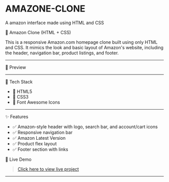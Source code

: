 # AMAZONE-CLONE
A amazon interface made using HTML and CSS

🛒 Amazon Clone (HTML + CSS)

This is a responsive Amazon.com homepage clone built using only HTML and CSS. It mimics the look and basic layout of Amazon's website, including the header, navigation bar, product listings, and footer.

---

📸 Preview



---

🧰 Tech Stack

- 🔹 HTML5
- 🔹 CSS3
- 🔹 Font Awesome Icons

---

✨ Features

- ✅ Amazon-style header with logo, search bar, and account/cart icons  
- ✅ Responsive navigation bar 
- ✅ Amazon Latest Version
- ✅ Product flex layout  
- ✅ Footer section with links  

🚀 Live Demo

> [Click here to view live project](https://github.com/Gouravjaat07/AMAZONE-CLONE)

---

